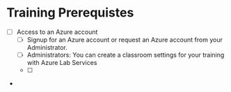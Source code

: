 # Training Prerequistes

 - [ ] Access to an Azure account
	 - [ ] Signup for an Azure account or request an Azure account from your Administrator.   
	 - [ ] Administrators:   You can create a classroom settings for your training with Azure Lab Services
	 - [ ] 
 - 

<!--stackedit_data:
eyJoaXN0b3J5IjpbMTY1NTIyNDE2MV19
-->